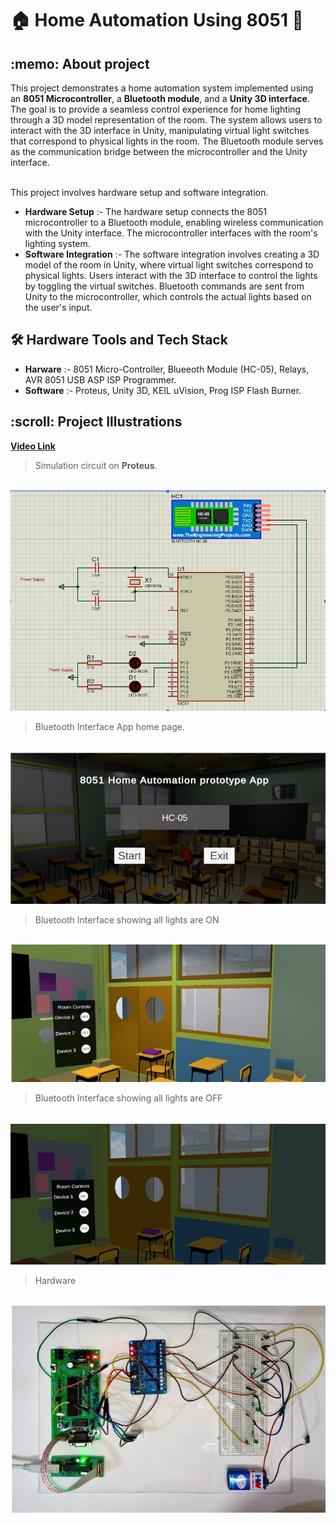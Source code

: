 # 🏠 Home Automation Using 8051 📱
<h2>:memo:  About project</h2>
This project demonstrates a home automation system implemented using an <b>8051 Microcontroller</b>, a <b>Bluetooth module</b>, and a <b>Unity 3D interface</b>. The goal is to provide a seamless control experience for home lighting through a 3D model representation of the room. The system allows users to interact with the 3D interface in Unity, manipulating virtual light switches that correspond to physical lights in the room. The Bluetooth module serves as the communication bridge between the microcontroller and the Unity interface.
</br> <br>

This project involves hardware setup and software integration.
- **Hardware Setup** :- The hardware setup connects the 8051 microcontroller to a Bluetooth module, enabling wireless communication with the Unity interface. The microcontroller interfaces with the room's lighting system.
- **Software Integration** :- The software integration involves creating a 3D model of the room in Unity, where virtual light switches correspond to physical lights. Users interact with the 3D interface to control the lights by toggling the virtual switches. Bluetooth commands are sent from Unity to the microcontroller, which controls the actual lights based on the user's input.

<h2> 🛠️ Hardware Tools and Tech Stack</h2>

- **Harware** :- 8051 Micro-Controller, Blueeoth Module (HC-05), Relays, AVR 8051 USB ASP ISP Programmer.
- **Software** :- Proteus, Unity 3D, KEIL uVision, Prog ISP Flash Burner. 


<h2>:scroll:  Project Illustrations</h2>

[**Video Link**](https://drive.google.com/file/d/1BV57LgMAbqQBxaDcgMHVp7uFtMaFjziy/view?resourcekey)


   
> Simulation circuit on **Proteus**.        
<br>   
<img src = "https://github.com/Akhilesh2002/Home-Automation-Using-8051/blob/main/Screenshots/1.jpg" >
<br>

> Bluetooth Interface App home page.        
<br>   
<img src = "https://github.com/Akhilesh2002/Home-Automation-Using-8051/blob/main/Screenshots/4.jpg" >
<br>

> Bluetooth Interface showing all lights are ON        
<br>   
<img src = "https://github.com/Akhilesh2002/Home-Automation-Using-8051/blob/main/Screenshots/2.jpg" >
<br>

> Bluetooth Interface showing all lights are OFF        
<br>   
<img src = "https://github.com/Akhilesh2002/Home-Automation-Using-8051/blob/main/Screenshots/3.jpg" >
<br>

> Hardware         
<br>   
<img src = "https://github.com/Akhilesh2002/Home-Automation-Using-8051/blob/main/Screenshots/5.jpg" >
<br>

 

<!--[```Back to Top```](#)-->
